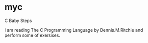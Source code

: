 # myc
C Baby Steps

I am reading The C Programming Language by Dennis.M.Ritchie and perform some of exersises.
